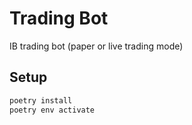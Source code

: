 # Trading Bot

IB trading bot (paper or live trading mode)

## Setup

```bash
poetry install
poetry env activate
```